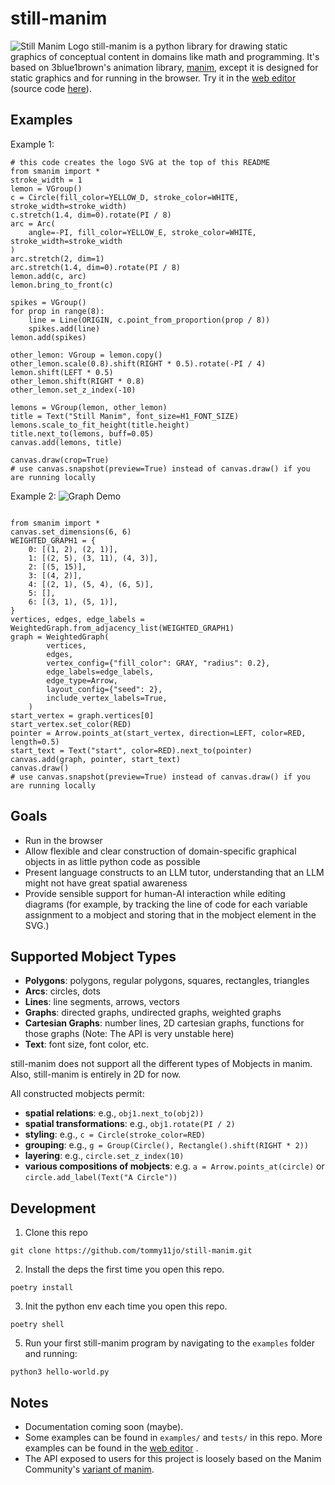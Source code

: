 # still-manim

![Still Manim Logo](./public/still-manim-logo.svg)
still-manim is a python library for drawing static graphics of conceptual content in domains like math and programming.
It's based on 3blue1brown's animation library, [manim](https://github.com/3b1b/manim), except it is designed for static graphics and for running in the browser.
Try it in the [web editor](idraw.chat) (source code [here](https://github.com/tommy11jo/still-manim-editor)).

## Examples

Example 1:

```
# this code creates the logo SVG at the top of this README
from smanim import *
stroke_width = 1
lemon = VGroup()
c = Circle(fill_color=YELLOW_D, stroke_color=WHITE, stroke_width=stroke_width)
c.stretch(1.4, dim=0).rotate(PI / 8)
arc = Arc(
    angle=-PI, fill_color=YELLOW_E, stroke_color=WHITE, stroke_width=stroke_width
)
arc.stretch(2, dim=1)
arc.stretch(1.4, dim=0).rotate(PI / 8)
lemon.add(c, arc)
lemon.bring_to_front(c)

spikes = VGroup()
for prop in range(8):
    line = Line(ORIGIN, c.point_from_proportion(prop / 8))
    spikes.add(line)
lemon.add(spikes)

other_lemon: VGroup = lemon.copy()
other_lemon.scale(0.8).shift(RIGHT * 0.5).rotate(-PI / 4)
lemon.shift(LEFT * 0.5)
other_lemon.shift(RIGHT * 0.8)
other_lemon.set_z_index(-10)

lemons = VGroup(lemon, other_lemon)
title = Text("Still Manim", font_size=H1_FONT_SIZE)
lemons.scale_to_fit_height(title.height)
title.next_to(lemons, buff=0.05)
canvas.add(lemons, title)

canvas.draw(crop=True)
# use canvas.snapshot(preview=True) instead of canvas.draw() if you are running locally
```

Example 2:
![Graph Demo](./public/graph-demo.svg)

```

from smanim import *
canvas.set_dimensions(6, 6)
WEIGHTED_GRAPH1 = {
    0: [(1, 2), (2, 1)],
    1: [(2, 5), (3, 11), (4, 3)],
    2: [(5, 15)],
    3: [(4, 2)],
    4: [(2, 1), (5, 4), (6, 5)],
    5: [],
    6: [(3, 1), (5, 1)],
}
vertices, edges, edge_labels = WeightedGraph.from_adjacency_list(WEIGHTED_GRAPH1)
graph = WeightedGraph(
        vertices,
        edges,
        vertex_config={"fill_color": GRAY, "radius": 0.2},
        edge_labels=edge_labels,
        edge_type=Arrow,
        layout_config={"seed": 2},
        include_vertex_labels=True,
    )
start_vertex = graph.vertices[0]
start_vertex.set_color(RED)
pointer = Arrow.points_at(start_vertex, direction=LEFT, color=RED, length=0.5)
start_text = Text("start", color=RED).next_to(pointer)
canvas.add(graph, pointer, start_text)
canvas.draw()
# use canvas.snapshot(preview=True) instead of canvas.draw() if you are running locally
```

## Goals

- Run in the browser
- Allow flexible and clear construction of domain-specific graphical objects in as little python code as possible
- Present language constructs to an LLM tutor, understanding that an LLM might not have great spatial awareness
- Provide sensible support for human-AI interaction while editing diagrams (for example, by tracking the line of code for each variable assignment to a mobject and storing that in the mobject element in the SVG.)

## Supported Mobject Types

- **Polygons**: polygons, regular polygons, squares, rectangles, triangles
- **Arcs**: circles, dots
- **Lines**: line segments, arrows, vectors
- **Graphs**: directed graphs, undirected graphs, weighted graphs
- **Cartesian Graphs**: number lines, 2D cartesian graphs, functions for those graphs (Note: The API is very unstable here)
- **Text**: font size, font color, etc.

still-manim does not support all the different types of Mobjects in manim. Also, still-manim is entirely in 2D for now.

All constructed mobjects permit:

- **spatial relations**: e.g., `obj1.next_to(obj2))`
- **spatial transformations**: e.g., `obj1.rotate(PI / 2)`
- **styling**: e.g., `c = Circle(stroke_color=RED)`
- **grouping**: e.g., `g = Group(Circle(), Rectangle().shift(RIGHT * 2))`
- **layering**: e.g., `circle.set_z_index(10)`
- **various compositions of mobjects**: e.g. `a = Arrow.points_at(circle)` or `circle.add_label(Text("A Circle"))`

## Development

1. Clone this repo

```
git clone https://github.com/tommy11jo/still-manim.git
```

2. Install the deps the first time you open this repo.

```
poetry install
```

3. Init the python env each time you open this repo.

```
poetry shell
```

5. Run your first still-manim program by navigating to the `examples` folder and running:

```
python3 hello-world.py
```

## Notes

- Documentation coming soon (maybe).
- Some examples can be found in `examples/` and `tests/` in this repo. More examples can be found in the [web editor](idraw.chat) .
- The API exposed to users for this project is loosely based on the Manim Community's [variant of manim](https://github.com/ManimCommunity/manim/).
